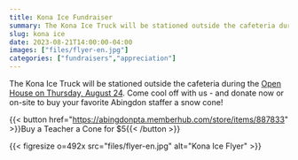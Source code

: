 ```yaml
--- 
title: Kona Ice Fundraiser
summary: The Kona Ice Truck will be stationed outside the cafeteria during Thursday’s open house.
slug: kona ice
date: 2023-08-21T14:00:00-04:00
images: ["files/flyer-en.jpg"]
categories: ["fundraisers","appreciation"]
---
```


The Kona Ice Truck will be stationed outside the cafeteria during the [Open House on Thursday, August 24](/2023/08/04/open-house). Come cool off with us - and donate now or on-site to buy your favorite Abingdon staffer a snow cone!

{{< button href="https://abingdonpta.memberhub.com/store/items/887833" >}}Buy a Teacher a Cone for $5{{< /button >}}

{{< figresize o=492x src="files/flyer-en.jpg" alt="Kona Ice Flyer" >}}